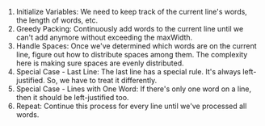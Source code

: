 1. Initialize Variables: We need to keep track of the current line's words, the length of words, etc.
2. Greedy Packing: Continuously add words to the current line until we can't add anymore without exceeding the maxWidth.
3. Handle Spaces: Once we've determined which words are on the current line, figure out how to distribute spaces among them. The complexity here is making sure spaces are evenly distributed.
4. Special Case - Last Line: The last line has a special rule. It's always left-justified. So, we have to treat it differently.
5. Special Case - Lines with One Word: If there's only one word on a line, then it should be left-justified too.
6. Repeat: Continue this process for every line until we've processed all words.